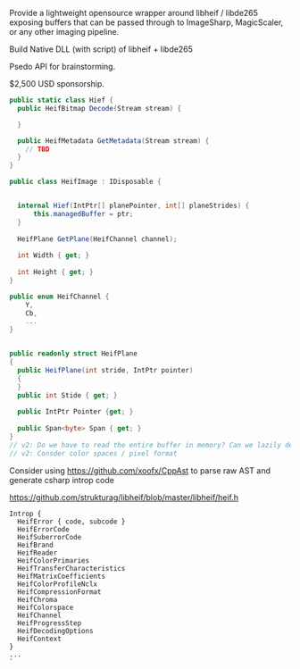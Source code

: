 Provide a lightweight opensource wrapper around libheif / libde265  exposing buffers 
that can be passed through to ImageSharp, MagicScaler, or any other imaging pipeline.

Build Native DLL (with script) of libheif + libde265

Psedo API for brainstorming.

$2,500 USD sponsorship.


```csharp
public static class Hief {
  public HeifBitmap Decode(Stream stream) {

  }

  public HeifMetadata GetMetadata(Stream stream) {
    // TBD
  }
}

public class HeifImage : IDisposable {


  internal Hief(IntPtr[] planePointer, int[] planeStrides) { 
      this.managedBuffer = ptr; 
  } 
  
  HeifPlane GetPlane(HeifChannel channel); 
  
  int Width { get; }
  
  int Height { get; }
}

public enum HeifChannel {
    Y,
    Cb,
    ...
}


public readonly struct HeifPlane 
{
  public HeifPlane(int stride, IntPtr pointer)
  {
  } 
  public int Stide { get; }
  
  public IntPtr Pointer {get; } 
  
  public Span<byte> Span { get; }
}
// v2: Do we have to read the entire buffer in memory? Can we lazily decode regions
// v2: Consder color spaces / pixel format

```

Consider using https://github.com/xoofx/CppAst to parse raw AST and generate csharp introp code

https://github.com/strukturag/libheif/blob/master/libheif/heif.h

```
Introp { 
  HeifError { code, subcode }
  HeifErrorCode
  HeifSuberrorCode
  HeifBrand
  HeifReader
  HeifColorPrimaries
  HeifTransferCharacteristics
  HeifMatrixCoefficients
  HeifColorProfileNclx
  HeifCompressionFormat
  HeifChroma
  HeifColorspace
  HeifChannel
  HeifProgressStep
  HeifDecodingOptions
  HeifContext
}
...
`


